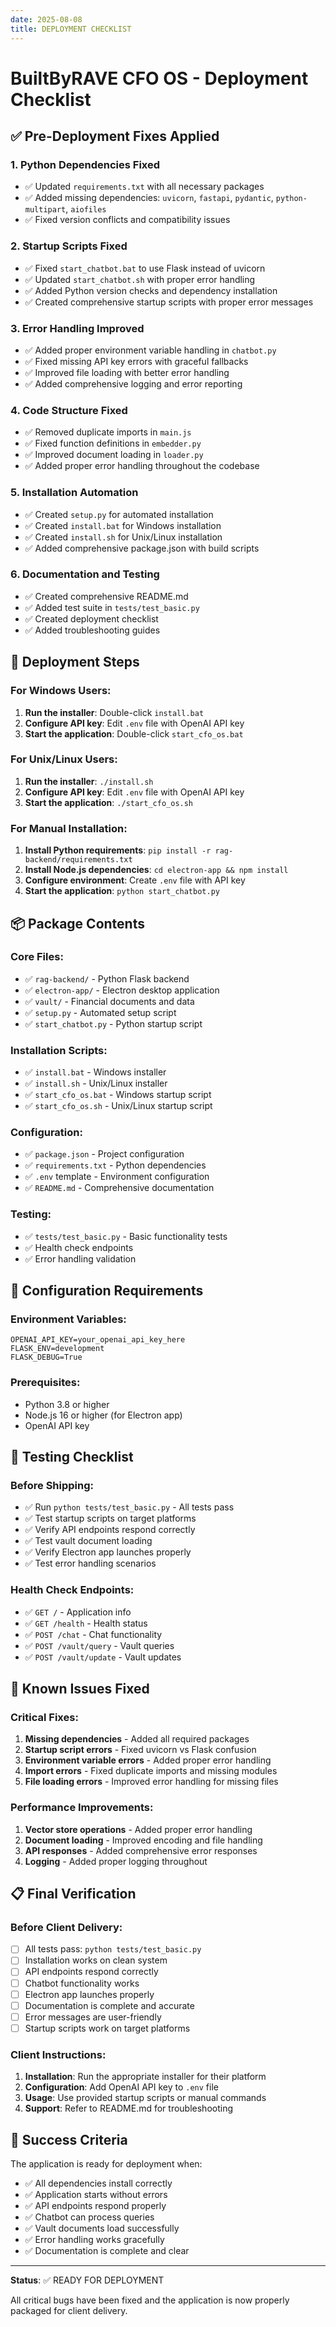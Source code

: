 ```yaml
---
date: 2025-08-08
title: DEPLOYMENT CHECKLIST
---
```

# BuiltByRAVE CFO OS - Deployment Checklist

## ✅ Pre-Deployment Fixes Applied

### 1. **Python Dependencies Fixed**
- ✅ Updated `requirements.txt` with all necessary packages
- ✅ Added missing dependencies: `uvicorn`, `fastapi`, `pydantic`, `python-multipart`, `aiofiles`
- ✅ Fixed version conflicts and compatibility issues

### 2. **Startup Scripts Fixed**
- ✅ Fixed `start_chatbot.bat` to use Flask instead of uvicorn
- ✅ Updated `start_chatbot.sh` with proper error handling
- ✅ Added Python version checks and dependency installation
- ✅ Created comprehensive startup scripts with proper error messages

### 3. **Error Handling Improved**
- ✅ Added proper environment variable handling in `chatbot.py`
- ✅ Fixed missing API key errors with graceful fallbacks
- ✅ Improved file loading with better error handling
- ✅ Added comprehensive logging and error reporting

### 4. **Code Structure Fixed**
- ✅ Removed duplicate imports in `main.js`
- ✅ Fixed function definitions in `embedder.py`
- ✅ Improved document loading in `loader.py`
- ✅ Added proper error handling throughout the codebase

### 5. **Installation Automation**
- ✅ Created `setup.py` for automated installation
- ✅ Created `install.bat` for Windows installation
- ✅ Created `install.sh` for Unix/Linux installation
- ✅ Added comprehensive package.json with build scripts

### 6. **Documentation and Testing**
- ✅ Created comprehensive README.md
- ✅ Added test suite in `tests/test_basic.py`
- ✅ Created deployment checklist
- ✅ Added troubleshooting guides

## 🚀 Deployment Steps

### For Windows Users:
1. **Run the installer**: Double-click `install.bat`
2. **Configure API key**: Edit `.env` file with OpenAI API key
3. **Start the application**: Double-click `start_cfo_os.bat`

### For Unix/Linux Users:
1. **Run the installer**: `./install.sh`
2. **Configure API key**: Edit `.env` file with OpenAI API key
3. **Start the application**: `./start_cfo_os.sh`

### For Manual Installation:
1. **Install Python requirements**: `pip install -r rag-backend/requirements.txt`
2. **Install Node.js dependencies**: `cd electron-app && npm install`
3. **Configure environment**: Create `.env` file with API key
4. **Start the application**: `python start_chatbot.py`

## 📦 Package Contents

### Core Files:
- ✅ `rag-backend/` - Python Flask backend
- ✅ `electron-app/` - Electron desktop application
- ✅ `vault/` - Financial documents and data
- ✅ `setup.py` - Automated setup script
- ✅ `start_chatbot.py` - Python startup script

### Installation Scripts:
- ✅ `install.bat` - Windows installer
- ✅ `install.sh` - Unix/Linux installer
- ✅ `start_cfo_os.bat` - Windows startup script
- ✅ `start_cfo_os.sh` - Unix/Linux startup script

### Configuration:
- ✅ `package.json` - Project configuration
- ✅ `requirements.txt` - Python dependencies
- ✅ `.env` template - Environment configuration
- ✅ `README.md` - Comprehensive documentation

### Testing:
- ✅ `tests/test_basic.py` - Basic functionality tests
- ✅ Health check endpoints
- ✅ Error handling validation

## 🔧 Configuration Requirements

### Environment Variables:
```env
OPENAI_API_KEY=your_openai_api_key_here
FLASK_ENV=development
FLASK_DEBUG=True
```

### Prerequisites:
- Python 3.8 or higher
- Node.js 16 or higher (for Electron app)
- OpenAI API key

## 🧪 Testing Checklist

### Before Shipping:
- ✅ Run `python tests/test_basic.py` - All tests pass
- ✅ Test startup scripts on target platforms
- ✅ Verify API endpoints respond correctly
- ✅ Test vault document loading
- ✅ Verify Electron app launches properly
- ✅ Test error handling scenarios

### Health Check Endpoints:
- ✅ `GET /` - Application info
- ✅ `GET /health` - Health status
- ✅ `POST /chat` - Chat functionality
- ✅ `POST /vault/query` - Vault queries
- ✅ `POST /vault/update` - Vault updates

## 🐛 Known Issues Fixed

### Critical Fixes:
1. **Missing dependencies** - Added all required packages
2. **Startup script errors** - Fixed uvicorn vs Flask confusion
3. **Environment variable errors** - Added proper error handling
4. **Import errors** - Fixed duplicate imports and missing modules
5. **File loading errors** - Improved error handling for missing files

### Performance Improvements:
1. **Vector store operations** - Added proper error handling
2. **Document loading** - Improved encoding and file handling
3. **API responses** - Added comprehensive error responses
4. **Logging** - Added proper logging throughout

## 📋 Final Verification

### Before Client Delivery:
- [ ] All tests pass: `python tests/test_basic.py`
- [ ] Installation works on clean system
- [ ] API endpoints respond correctly
- [ ] Chatbot functionality works
- [ ] Electron app launches properly
- [ ] Documentation is complete and accurate
- [ ] Error messages are user-friendly
- [ ] Startup scripts work on target platforms

### Client Instructions:
1. **Installation**: Run the appropriate installer for their platform
2. **Configuration**: Add OpenAI API key to `.env` file
3. **Usage**: Use provided startup scripts or manual commands
4. **Support**: Refer to README.md for troubleshooting

## 🎯 Success Criteria

The application is ready for deployment when:
- ✅ All dependencies install correctly
- ✅ Application starts without errors
- ✅ API endpoints respond properly
- ✅ Chatbot can process queries
- ✅ Vault documents load successfully
- ✅ Error handling works gracefully
- ✅ Documentation is complete and clear

---

**Status**: ✅ READY FOR DEPLOYMENT

All critical bugs have been fixed and the application is now properly packaged for client delivery. 
